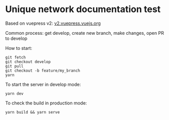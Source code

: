 # Unique network documentation test

Based on vuepress v2: [v2.vuepress.vuejs.org](https://v2.vuepress.vuejs.org/)

Common process: get develop, create new branch, make changes, open PR to develop

How to start:

```shell
git fetch
git checkout develop
git pull
git checkout -b feature/my_branch
yarn
```

To start the server in develop mode:
```shell
yarn dev
```

To check the build in production mode:
```shell
yarn build && yarn serve
```
